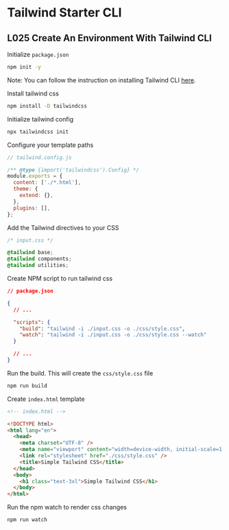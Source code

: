 # Tailwind Starter CLI

## L025 Create An Environment With Tailwind CLI

Initialize `package.json`

```bash
npm init -y
```

Note: You can follow the instruction on installing Tailwind CLI [here](https://tailwindcss.com/docs/installation).

Install tailwind css

```bash
npm install -D tailwindcss
```

Initialize tailwind config

```bash
npx tailwindcss init
```

Configure your template paths

```javascript
// tailwind.config.js

/** @type {import('tailwindcss').Config} */
module.exports = {
  content: ['./*.html'],
  theme: {
    extend: {},
  },
  plugins: [],
};
```

Add the Tailwind directives to your CSS

```css
/* input.css */

@tailwind base;
@tailwind components;
@tailwind utilities;
```

Create NPM script to run tailwind css

```json
// package.json

{
  // ...

  "scripts": {
    "build": "tailwind -i ./input.css -o ./css/style.css",
    "watch": "tailwind -i ./input.css -o ./css/style.css --watch"
  }

  // ...
}
```

Run the build. This will create the `css/style.css` file

```bash
npm run build
```

Create `index.html` template

```html
<!-- index.html -->

<!DOCTYPE html>
<html lang="en">
  <head>
    <meta charset="UTF-8" />
    <meta name="viewport" content="width=device-width, initial-scale=1.0" />
    <link rel="stylesheet" href="./css/style.css" />
    <title>Simple Tailwind CSS</title>
  </head>
  <body>
    <h1 class="text-3xl">Simple Tailwind CSS</h1>
  </body>
</html>
```

Run the npm watch to render css changes

```bash
npm run watch
```
